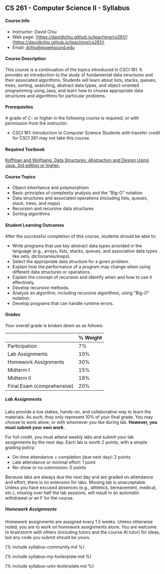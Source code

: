 ## CS 261 - Computer Science II - Syllabus

#### Course Info
- Instructor: David Chiu
- Web page: [https://davidtchiu.github.io/teaching/cs261/](https://davidtchiu.github.io/teaching/cs261/)
- Email: [dchiu@pugetsound.edu](mailto://dchiu@pugetsound.edu)

#### Course Description
This course is a continuation of the topics introduced in CSCI 161. It provides an introduction to the study of fundamental data structures and their associated algorithms. Students will learn about lists, stacks, queues, trees, sorting, searching, abstract data types, and object-oriented programming using Java, and learn how to choose appropriate data structures and algorithms for particular problems. 

#### Prerequisites
A grade of C- or higher in the following course is required, or with permission from the instructor:
- CSCI 161: Introduction to Computer Science
Students with transfer credit for CSCI 261 may not take this course.

#### Required Textbook
[Koffman and Wolfgang. Data Structures: Abstraction and Design Using Java. 3rd edition or higher.](https://www.amazon.com/Data-Structures-Abstraction-Design-Using/dp/1119703611)


#### Course Topics
- Object inheritance and polymorphism
- Basic principles of complexity analysis and the "Big-O" notation
- Data structures and associated operations (including lists, queues, stack, trees, and maps)
- Recursion and recursive data structures
- Sorting algorithms


#### Student Learning Outcomes
After the successful completion of this course, students should be able to:
- Write programs that use key abstract data types provided in the language (e.g., arrays, lists, stacks, queues, and associative data types like sets, dictionaries/maps).
- Select the appropriate data structure for a given problem.
- Explain how the performance of a program may change when using different data structures or
operations.
- Explain the concept of recursion and identify when and how to use it effectively.
- Develop recursive methods.
- Analyze an algorithm, including recursive algorithms, using "Big-O" notation.
- Develop programs that can handle runtime errors.


#### Grades
Your overall grade is broken down as as follows:

|   | % Weight |
| :--- | :--- |
| Participation | 7% |
| Lab Assignments | 10% |
| Homework Assignments | 30% |
| Midterm I | 15% |
| Midterm II | 18% |
| Final Exam (comprehensive) | 20% |

##### Lab Assignments
Labs provide a low stakes, hands-on, and collaborative way to learn the materials. As such, they only represent 10% of your final grade. You may choose to work alone, or with whomever you like during lab. **However, you must submit your own work.**

For full credit, you must attend weekly labs and submit your lab assignments by the next day. Each lab is worth 2 points, with a simple grading policy:
- On-time attendance + completion (due next day): 2 points
- Late attendance or minimal effort: 1 point
- No-show or no submission: 0 points

Because labs are always due the next day and are graded on attendance and effort, there is no extension for labs. Missing lab is unacceptable. Unless you have excused absences (e.g., athletics, bereavement, medical, etc.), missing over half the lab sessions, will result in an automatic withdrawal or an F for the course.

##### Homework Assignments
Homework assignments are assigned every 1.5 weeks. Unless otherwise noted, you are to work on homework assignments alone. You are welcome to brainstorm with others (including tutors and the course AI tutor) for ideas, but any code you submit should be yours.

{% include syllabus-community.md %}

{% include syllabus-my-boilerplate.md %}

{% include syllabus-univ-boilerplate.md %}